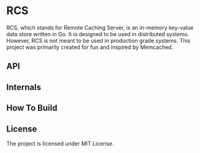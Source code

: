 # RCS

RCS, which stands for Remote Caching Server, is an in-memory key-value data store written in Go.
It is designed to be used in distributed systems. However, RCS is not meant to be used in
production grade systems. This project was primarily created for fun and inspired by Memcached.

## API

## Internals

## How To Build

## License

The project is licensed under MIT License.
